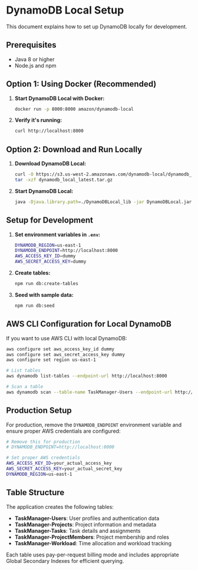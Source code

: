 # DynamoDB Local Setup

This document explains how to set up DynamoDB locally for development.

## Prerequisites

- Java 8 or higher
- Node.js and npm

## Option 1: Using Docker (Recommended)

1. **Start DynamoDB Local with Docker:**
   ```bash
   docker run -p 8000:8000 amazon/dynamodb-local
   ```

2. **Verify it's running:**
   ```bash
   curl http://localhost:8000
   ```

## Option 2: Download and Run Locally

1. **Download DynamoDB Local:**
   ```bash
   curl -O https://s3.us-west-2.amazonaws.com/dynamodb-local/dynamodb_local_latest.tar.gz
   tar -xzf dynamodb_local_latest.tar.gz
   ```

2. **Start DynamoDB Local:**
   ```bash
   java -Djava.library.path=./DynamoDBLocal_lib -jar DynamoDBLocal.jar -sharedDb
   ```

## Setup for Development

1. **Set environment variables in `.env`:**
   ```bash
   DYNAMODB_REGION=us-east-1
   DYNAMODB_ENDPOINT=http://localhost:8000
   AWS_ACCESS_KEY_ID=dummy
   AWS_SECRET_ACCESS_KEY=dummy
   ```

2. **Create tables:**
   ```bash
   npm run db:create-tables
   ```

3. **Seed with sample data:**
   ```bash
   npm run db:seed
   ```

## AWS CLI Configuration for Local DynamoDB

If you want to use AWS CLI with local DynamoDB:

```bash
aws configure set aws_access_key_id dummy
aws configure set aws_secret_access_key dummy
aws configure set region us-east-1

# List tables
aws dynamodb list-tables --endpoint-url http://localhost:8000

# Scan a table
aws dynamodb scan --table-name TaskManager-Users --endpoint-url http://localhost:8000
```

## Production Setup

For production, remove the `DYNAMODB_ENDPOINT` environment variable and ensure proper AWS credentials are configured:

```bash
# Remove this for production
# DYNAMODB_ENDPOINT=http://localhost:8000

# Set proper AWS credentials
AWS_ACCESS_KEY_ID=your_actual_access_key
AWS_SECRET_ACCESS_KEY=your_actual_secret_key
DYNAMODB_REGION=us-east-1
```

## Table Structure

The application creates the following tables:

- **TaskManager-Users**: User profiles and authentication data
- **TaskManager-Projects**: Project information and metadata
- **TaskManager-Tasks**: Task details and assignments
- **TaskManager-ProjectMembers**: Project membership and roles
- **TaskManager-Workload**: Time allocation and workload tracking

Each table uses pay-per-request billing mode and includes appropriate Global Secondary Indexes for efficient querying.